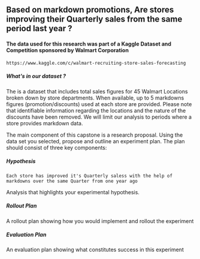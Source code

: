 ## Based on markdown promotions, Are stores improving their Quarterly sales from the same period last year ?

#### The data used for this research was part of a Kaggle Dataset and Competition sponsored by Walmart Corporation
```
https://www.kaggle.com/c/walmart-recruiting-store-sales-forecasting
```

##### What's in our dataset ?

The is a dataset that includes total sales figures for 45 Walmart Locations broken down by store departments.  When available, up to 5  markdowns figures (promotion/discounts) used at each store are provided.  Please note that identifiable information regarding the locations and the nature of the discounts have been removed.  We will limit our analysis to periods where a store provides markdown data.  

The main component of this capstone is a research proposal. Using the data set you selected, propose and outline an experiment plan. The plan should consist of three key components:

##### Hypothesis  

```
Each store has improved it's Quarterly saless with the help of markdowns over the same Quarter from one year ago
```


Analysis that highlights your experimental hypothesis.

##### Rollout Plan

A rollout plan showing how you would implement and rollout the experiment

##### Evaluation Plan

An evaluation plan showing what constitutes success in this experiment
